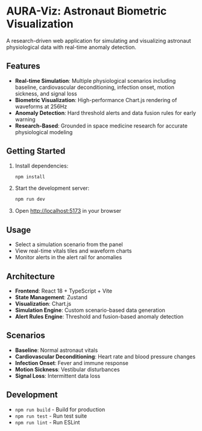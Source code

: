 # AURA-Viz: Astronaut Biometric Visualization

A research-driven web application for simulating and visualizing astronaut physiological data with real-time anomaly detection.

## Features

- **Real-time Simulation**: Multiple physiological scenarios including baseline, cardiovascular deconditioning, infection onset, motion sickness, and signal loss
- **Biometric Visualization**: High-performance Chart.js rendering of waveforms at 256Hz
- **Anomaly Detection**: Hard threshold alerts and data fusion rules for early warning
- **Research-Based**: Grounded in space medicine research for accurate physiological modeling

## Getting Started

1. Install dependencies:
   ```bash
   npm install
   ```

2. Start the development server:
   ```bash
   npm run dev
   ```

3. Open [http://localhost:5173](http://localhost:5173) in your browser

## Usage

- Select a simulation scenario from the panel
- View real-time vitals tiles and waveform charts
- Monitor alerts in the alert rail for anomalies

## Architecture

- **Frontend**: React 18 + TypeScript + Vite
- **State Management**: Zustand
- **Visualization**: Chart.js
- **Simulation Engine**: Custom scenario-based data generation
- **Alert Rules Engine**: Threshold and fusion-based anomaly detection

## Scenarios

- **Baseline**: Normal astronaut vitals
- **Cardiovascular Deconditioning**: Heart rate and blood pressure changes
- **Infection Onset**: Fever and immune response
- **Motion Sickness**: Vestibular disturbances
- **Signal Loss**: Intermittent data loss

## Development

- `npm run build` - Build for production
- `npm run test` - Run test suite
- `npm run lint` - Run ESLint